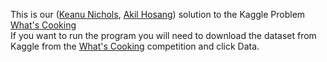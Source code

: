 This is our ([Keanu Nichols](https://github.com/kmn5409), [Akil Hosang](https://github.com/akil313)) solution to the 
Kaggle Problem [What's Cooking](https://www.kaggle.com/c/whats-cooking-kernels-only)<br>
If you want to run the program you will need to download the dataset from Kaggle from the [What's Cooking](https://www.kaggle.com/c/whats-cooking-kernels-only) competition and click Data.
